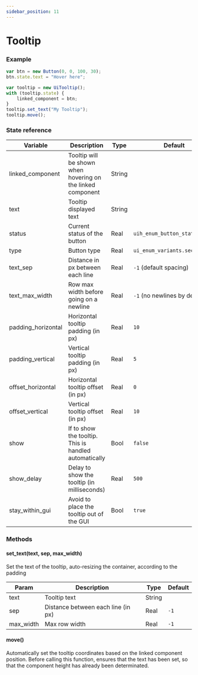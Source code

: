 ```yaml
---
sidebar_position: 11
---
```


# Tooltip

### Example

```js
var btn = new Button(0, 0, 100, 30);
btn.state.text = "Hover here";

var tooltip = new UiTooltip();
with (tooltip.state) {
    linked_component = btn;
}
tooltip.set_text("My Tooltip");
tooltip.move();
```

### State reference

| Variable           | Description                                           | Type   | Default                         |
|--------------------|-------------------------------------------------------|--------|---------------------------------|
| linked_component   | Tooltip will be shown when hovering on the linked component | String |                           |
| text               | Tooltip displayed text                                | String |                                 |
| status             | Current status of the button                          | Real   | `uih_enum_button_status.idle`   |
| type               | Button type                                           | Real   | `ui_enum_variants.secondary`    |
| text_sep           | Distance in px between each line                      | Real   | `-1` (default spacing)          |
| text_max_width     | Row max width before going on a newline               | Real   | `-1` (no newlines by default)   |
| padding_horizontal | Horizontal tooltip padding (in px)                    | Real   | `10`                            |
| padding_vertical   | Vertical tooltip padding (in px)                      | Real   | `5`                             |
| offset_horizontal  | Horizontal tooltip offset (in px)                     | Real   | `0`                             |
| offset_vertical    | Vertical tooltip offset (in px)                       | Real   | `10`                            |
| show               | If to show the tooltip. This is handled automatically | Bool   | `false`                         |
| show_delay         | Delay to show the tooltip (in milliseconds)           | Real   | `500`                           |
| stay_within_gui    | Avoid to place the tooltip out of the GUI             | Bool   | `true`                          |

### Methods


#### set_text(text, sep, max_width)

Set the text of the tooltip, auto-resizing the container, according to the padding

| Param     | Description                             | Type   | Default     |
|-----------|-----------------------------------------|--------|-------------|
| text      | Tooltip text                            | String |             |
| sep       | Distance between each line (in px)      | Real   | `-1`        |
| max_width | Max row width                           | Real   | `-1`        |


#### move()

Automatically set the tooltip coordinates based on the linked component position. 
Before calling this function, ensures that the text has been set, so that the component height has already been determinated.
